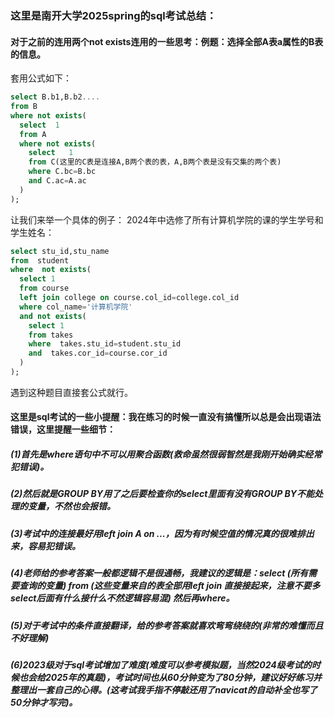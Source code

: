 ### 这里是南开大学2025spring的sql考试总结：
#### 对于之前的连用两个not exists连用的一些思考：例题：选择全部A表a属性的B表的信息。
套用公式如下：

```sql
select B.b1,B.b2....
from B
where not exists(
  select  1
  from A
  where not exists(
    select   1
    from C(这里的C表是连接A,B两个表的表，A,B两个表是没有交集的两个表)
    where C.bc=B.bc
    and C.ac=A.ac
  )
);
```

让我们来举一个具体的例子：
2024年中选修了所有计算机学院的课的学生学号和学生姓名：

```sql
select stu_id,stu_name
from  student
where  not exists(
  select 1
  from course
  left join college on course.col_id=college.col_id
  where col_name='计算机学院'  
  and not exists(
    select 1
    from takes 
    where  takes.stu_id=student.stu_id
    and  takes.cor_id=course.cor_id
  )
);
```

 遇到这种题目直接套公式就行。

#### 这里是sql考试的一些小提醒：我在练习的时候一直没有搞懂所以总是会出现语法错误，这里提醒一些细节：
##### (1)首先是where语句中不可以用聚合函数(救命虽然很弱智然是我刚开始确实经常犯错误)。
##### (2)然后就是GROUP BY用了之后要检查你的select里面有没有GROUP BY不能处理的变量，不然也会报错。
##### (3)考试中的连接最好用left join A on ...，因为有时候空值的情况真的很难排出来，容易犯错误。
##### (4)老师给的参考答案一般都逻辑不是很通畅，我建议的逻辑是：select (所有需要查询的变量) from (这些变量来自的表全部用left join 直接接起来，注意不要多select后面有什么接什么不然逻辑容易混)  然后再where。
##### (5)对于考试中的条件直接翻译，给的参考答案就喜欢弯弯绕绕的(非常的难懂而且不好理解)
##### (6)2023级对于sql考试增加了难度(难度可以参考模拟题，当然2024级考试的时候也会给2025年的真题)，考试时间也从60分钟变为了80分钟，建议好好练习并整理出一套自己的心得。(这考试我手指不停敲还用了navicat的自动补全也写了50分钟才写完)。
